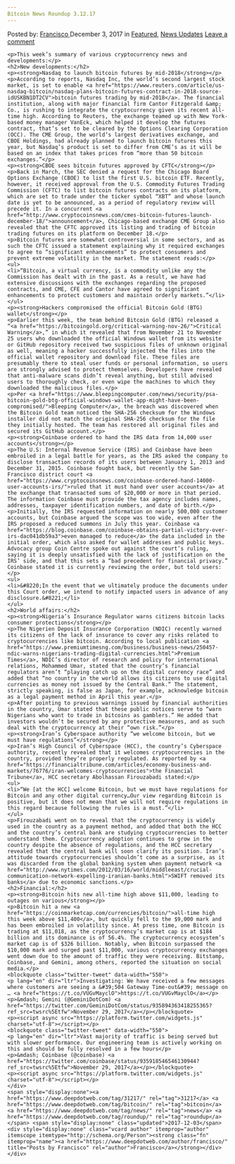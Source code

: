 ```yaml
---
Bitcoin News Roundup 3.12.17
---
```

<article class="post-listing post-23769 post type-post status-publish format-standard has-post-thumbnail hentry  tag-6145 tag-bitcoin tag-news tag-roundup">
    <div class="post-inner">
        <span>Posted by: <a href="https://www.deepdotweb.com/author/francisco/" title="">Francisco </a></span>
    <span>December 3, 2017</span>
    <span>in <a href="https://www.deepdotweb.com/category/deepdot-news/" rel="category tag">Featured</a>, <a href="https://www.deepdotweb.com/category/news-updates/" rel="category tag">News Updates</a></span>
    <span><a href="https://www.deepdotweb.com/2017/12/03/bitcoin-news-roundup-3-12-17/#respond">Leave a comment</a></span>
    </p>
    <div class="clear"></div>
    
    <p>This week’s summary of various cryptocurrency news and developments:</p>
    <h2>New developments:</h2>
    <p><strong>Nasdaq to launch bitcoin futures by mid-2018</strong></p>
    <p>According to reports, Nasdaq Inc, the world’s second largest stock market, is set to enable <a href="https://www.reuters.com/article/us-nasdaq-bitcoin/nasdaq-plans-bitcoin-futures-contract-in-2018-source-idUSKBN1DT2CV">bitcoin futures trading by mid-2018</a>. The financial institution, along with major financial firm Cantor Fitzgerald &amp; Co., is rushing to integrate the cryptocurrency given its recent all-time high. According to Reuters, the exchange teamed up with New York-based money manager VanEck, which helped it develop the futures contract, that’s set to be cleared by the Options Clearing Corporation (OCC). The CME Group, the world’s largest derivatives exchange, and CBOE Holdings, had already planned to launch bitcoin futures this year, but Nasdaq’s product is set to differ from CME’s as it will be based on an index that takes prices from “more than 50 bitcoin exchanges.”</p>
    <p><strong>CBOE sees bitcoin futures approved by CFTC</strong></p>
    <p>Back in March, the SEC denied a request for the Chicago Board Options Exchange (CBOE) to list the first U.S. bitcoin ETF. Recently, however, it received approval from the U.S. Commodity Futures Trading Commission (CFTC) to list bitcoin futures contracts on its platform, which are set to trade under the ticker symbol “XBT” and whose launch date is yet to be announced, as a period of regulatory review will precede it. In a concurrent <a href="http://www.cryptocoinsnews.com/cmes-bitcoin-futures-launch-december-18/">announcement</a>, Chicago-based exchange CME Group also revealed that the CFTC approved its listing and trading of bitcoin trading futures on its platform on December 18.</p>
    <p>Bitcoin futures are somewhat controversial in some sectors, and as such the CFTC issued a statement explaining why it required exchanges to agree to “significant enhancements” to protect consumers and prevent extreme volatility in the market. The statement reads:</p>
    <ul>
    <li>“Bitcoin, a virtual currency, is a commodity unlike any the Commission has dealt with in the past. As a result, we have had extensive discussions with the exchanges regarding the proposed contracts, and CME, CFE and Cantor have agreed to significant enhancements to protect customers and maintain orderly markets.”</li>
    </ul>
    <p><strong>Hackers compromised the official Bitcoin Gold (BTG) wallet</strong></p>
    <p>Earlier this week, the team behind Bitcoin Gold (BTG) released a “<a href="https://bitcoingold.org/critical-warning-nov-26/">Critical Warning</a>,” in which it revealed that from November 21 to November 25 users who downloaded the official Windows wallet from its website or GitHub repository received two suspicious files of unknown original as well, meaning a hacker successfully injected the files into the official wallet repository and download file. These files are presumably there to steal user funds or personal information, so users are strongly advised to protect themselves. Developers have revealed that anti-malware scans didn’t reveal anything, but still advised users to thoroughly check, or even wipe the machines to which they downloaded the malicious files.</p>
    <p>Per <a href="https://www.bleepingcomputer.com/news/security/psa-bitcoin-gold-btg-official-windows-wallet-app-might-have-been-compromised/">Bleeping Computer</a>, the breach was discovered when the Bitcoin Gold team noticed the SHA-256 checksum for the Windows installer did not match the original SHA-256 checksum for the file they initially hosted. The team has restored all original files and secured its GitHub account.</p>
    <p><strong>Coinbase ordered to hand the IRS data from 14,000 user accounts</strong></p>
    <p>The U.S: Internal Revenue Service (IRS) and Coinbase have been embroiled in a legal battle for years, as the IRS asked the company to disclose transaction records of its users between January 1, 2013 and December 31, 2015. Coinbase fought back, but recently the San-Francisco district court <a href="https://www.cryptocoinsnews.com/coinbase-ordered-hand-14000-user-accounts-irs/">ruled that it must hand over user accounts</a> at the exchange that transacted sums of $20,000 or more in that period. The information Coinbase must provide the tax agency includes names, addresses, taxpayer identification numbers, and date of birth.</p>
    <p>Initially, the IRS requested information on nearly 500,000 customer accounts, but Coinbase argued the scope was too wide, even after the IRS proposed a reduced summons in July this year. Coinbase <a href="https://blog.coinbase.com/coinbase-obtains-partial-victory-over-irs-dac041db59a3">even managed to reduce</a> the data included in the initial order, which also asked for wallet addresses and public keys. Advocacy group Coin Centre spoke out against the court’s ruling, saying it is deeply unsatisfied with the lack of justification on the IRS’ side, and that this sets a “bad precedent for financial privacy.” Coinbase stated it is currently reviewing the order, but told users:</p>
    <ul>
    <li>&#8220;In the event that we ultimately produce the documents under this Court order, we intend to notify impacted users in advance of any disclosure.&#8221;</li>
    </ul>
    <h2>World affairs:</h2>
    <p><strong>Nigeria’s Insurance Regulator warns citizens bitcoin lacks consumer protections</strong></p>
    <p>The Nigerien Deposit Insurance Corporation (NDIC) recently warned its citizens of the lack of insurance to cover any risks related to cryptocurrencies like bitcoin. According to local publication <a href="https://www.premiumtimesng.com/business/business-news/250457-ndic-warns-nigerians-trading-digital-currencies.html">Premium Times</a>, NDIC’s director of research and policy for international relations, Mohammed Umar, stated that the country’s financial regulators aren’t “playing catch up on the digital currency race” and added that “no country in the world allows its citizens to use digital currencies as money not issued by the Central Bank.” The statement, strictly speaking, is false as Japan, for example, acknowledge bitcoin as a legal payment method in April this year.</p>
    <p>After pointing to previous warnings issued by financial authorities in the country, Umar stated that these public notices serve to “warn Nigerians who want to trade in bitcoins as gamblers.” He added that investors wouldn’t be secured by any protective measures, and as such deal with the cryptocurrency at their “own risk.”</p>
    <p><strong>Iran’s Cyberspace authority “we welcome bitcoin, but we must have regulations”</strong></p>
    <p>Iran’s High Council of Cyberspace (HCC), the country’s Cyberspace authority, recently revealed that it welcomes cryptocurrencies in the country, provided they’re properly regulated. As reported by <a href="https://financialtribune.com/articles/economy-business-and-markets/76776/iran-welcomes-cryptocurrencies">the Financial Tribune</a>, HCC secretary Abolhassan Firouzabadi stated:</p>
    <ul>
    <li>“We [at the HCC] welcome Bitcoin, but we must have regulations for Bitcoin and any other digital currency…Our view regarding Bitcoin is positive, but it does not mean that we will not require regulations in this regard because following the rules is a must.”</li>
    </ul>
    <p>Firouzabadi went on to reveal that the cryptocurrency is widely used in the country as a payment method, and added that both the HCC and the country’s central bank are studying cryptocurrencies to better understand them. Cryptocurrency adoption continues to grow in the country despite the absence of regulations, and the HCC secretary revealed that the central bank will soon clarify its position. Iran’s attitude towards cryptocurrencies shouldn’t come as a surprise, as it was discarded from the global banking system when payment network <a href="http://www.nytimes.com/2012/03/16/world/middleeast/crucial-communication-network-expelling-iranian-banks.html">SWIFT removed its banks</a> due to economic sanctions.</p>
    <h2>Financial:</h2>
    <p><strong>Bitcoin hits new all-time high above $11,000, leading to outages on various</strong></p>
    <p>Bitcoin hit a new <a href="https://coinmarketcap.com/currencies/bitcoin/">all-time high this week above $11,400</a>, but quickly fell to the $9,000 mark and has been embroiled in volatility since. At press time, one Bitcoin is trading at $11,018, as the cryptocurrency’s market cap is at $184 billion and its dominance is of 56.4%. The cryptocurrency ecosystem’s market cap is of $326 billion. Notably, when Bitcoin surpassed the $10,000 mark and surged past $11,000, various cryptocurrency exchanges went down due to the amount of traffic they were receiving. Bitstamp, Coinbase, and Gemini, among others, reported the situation on social media.</p>
    <blockquote class="twitter-tweet" data-width="550">
    <p lang="en" dir="ltr">Investigating: We have received a few messages where customers are seeing a &#39;504 Gateway Time-out&#39; message on … <a href="https://t.co/VUGvMayclO">https://t.co/VUGvMayclO</a></p>
    <p>&mdash; Gemini (@GeminiDotCom) <a href="https://twitter.com/GeminiDotCom/status/935894363418255365?ref_src=twsrc%5Etfw">November 29, 2017</a></p></blockquote>
    <p><script async src="https://platform.twitter.com/widgets.js" charset="utf-8"></script></p>
    <blockquote class="twitter-tweet" data-width="550">
    <p lang="en" dir="ltr">Vast majority of traffic is being served but with slower performance. Our engineering team is actively working on this and should be fully resolved in a few hours</p>
    <p>&mdash; Coinbase (@coinbase) <a href="https://twitter.com/coinbase/status/935918546546130944?ref_src=twsrc%5Etfw">November 29, 2017</a></p></blockquote>
    <p><script async src="https://platform.twitter.com/widgets.js" charset="utf-8"></script></p>
    </div>
    <span style="display:none"><a href="https://www.deepdotweb.com/tag/31217/" rel="tag">31217</a> <a href="https://www.deepdotweb.com/tag/bitcoin/" rel="tag">bitcoin</a> <a href="https://www.deepdotweb.com/tag/news/" rel="tag">news</a> <a href="https://www.deepdotweb.com/tag/roundup/" rel="tag">roundup</a></span> <span style="display:none" class="updated">2017-12-03</span>
    <div style="display:none" class="vcard author" itemprop="author" itemscope itemtype="http://schema.org/Person"><strong class="fn" itemprop="name"><a href="https://www.deepdotweb.com/author/francisco/" title="Posts by Francisco" rel="author">Francisco</a></strong></div>
    </div>
</article>

